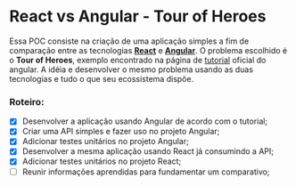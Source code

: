 # React vs Angular - Tour of Heroes
Essa POC consiste na criação de uma aplicação simples a fim de comparação entre as tecnologias **[React](https://reactjs.org/)** e **[Angular](https://angular.io/)**. 
O problema escolhido é o **Tour of Heroes**, exemplo encontrado na página de [tutorial](https://angular.io/tutorial) oficial do angular.
A idéia e desenvolver o mesmo problema usando as duas tecnologias e tudo o que seu ecossistema dispõe.

### Roteiro:
- [x] Desenvolver a aplicação usando Angular de acordo com o tutorial;
- [x] Criar uma API simples e fazer uso no projeto Angular;
- [x] Adicionar testes unitários no projeto Angular;
- [x] Desenvolver a mesma aplicação usando React já consumindo a API;
- [x] Adicionar testes unitários no projeto React;
- [ ] Reunir informações aprendidas para fundamentar um comparativo;
